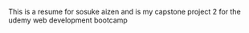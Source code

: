This is a resume for sosuke aizen and is my capstone project 2 for the udemy web development bootcamp
